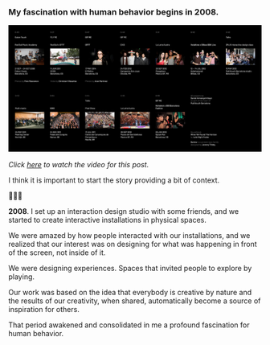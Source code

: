 ### My fascination with human behavior begins in 2008.

![Posted in Instagram.](compo.jpg)

*Click [here](https://youtu.be/C4tRs7gHB1s) to watch the video for this post.*

I think it is important to start the story providing a bit of context.

💁🏻‍♂️

**2008**. I set up an interaction design studio with some friends, and we started to create interactive installations in physical spaces.⁣

We were amazed by how people interacted with our installations, and we realized that our interest was on designing for what was happening in front of the screen, not inside of it.⁣

We were designing experiences. Spaces that invited people to explore by playing.⁣

Our work was based on the idea that everybody is creative by nature and the results of our creativity, when shared, automatically become a source of inspiration for others.⁣

That period awakened and consolidated in me a profound fascination for human behavior.